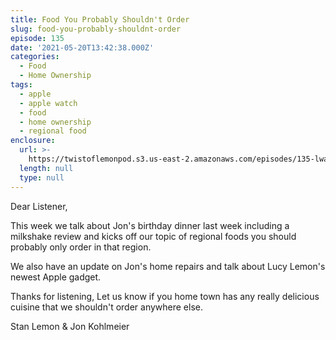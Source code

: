 ```yaml
---
title: Food You Probably Shouldn't Order
slug: food-you-probably-shouldnt-order
episode: 135
date: '2021-05-20T13:42:38.000Z'
categories:
  - Food
  - Home Ownership
tags:
  - apple
  - apple watch
  - food
  - home ownership
  - regional food
enclosure:
  url: >-
    https://twistoflemonpod.s3.us-east-2.amazonaws.com/episodes/135-lwatol-20210520.mp3
  length: null
  type: null
---
```


Dear Listener,

This week we talk about Jon's birthday dinner last week including a milkshake review and kicks off our topic of regional foods you should probably only order in that region.

We also have an update on Jon's home repairs and talk about Lucy Lemon's newest Apple gadget.

Thanks for listening, Let us know if you home town has any really delicious cuisine that we shouldn't order anywhere else.

Stan Lemon & Jon Kohlmeier

